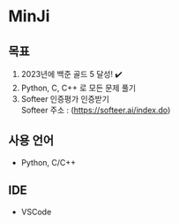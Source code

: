 # MinJi

## 목표 <br>
1. 2023년에 백준 골드 5 달성! ✔️
2. Python, C, C++ 로 모든 문제 풀기
3. Softeer 인증평가 인증받기 <br>
Softeer 주소 : (https://softeer.ai/index.do)
 
## 사용 언어
- Python, C/C++

## IDE
- VSCode
